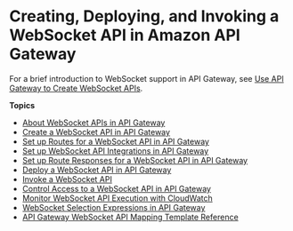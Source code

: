 # Creating, Deploying, and Invoking a WebSocket API in Amazon API Gateway<a name="apigateway-websocket-api"></a>

For a brief introduction to WebSocket support in API Gateway, see [Use API Gateway to Create WebSocket APIs](api-gateway-overview-developer-experience.md#api-gateway-overview-websocket)\.

**Topics**
+ [About WebSocket APIs in API Gateway](apigateway-websocket-api-overview.md)
+ [Create a WebSocket API in API Gateway](apigateway-websocket-api-create-empty-api.md)
+ [Set up Routes for a WebSocket API in API Gateway](apigateway-websocket-api-routes.md)
+ [Set up WebSocket API Integrations in API Gateway](apigateway-websocket-api-integrations.md)
+ [Set up Route Responses for a WebSocket API in API Gateway](apigateway-websocket-api-route-response.md)
+ [Deploy a WebSocket API in API Gateway](apigateway-set-up-websocket-deployment.md)
+ [Invoke a WebSocket API](apigateway-how-to-call-websocket-api.md)
+ [Control Access to a WebSocket API in API Gateway](apigateway-websocket-api-control-access.md)
+ [Monitor WebSocket API Execution with CloudWatch](apigateway-websocket-api-logging.md)
+ [WebSocket Selection Expressions in API Gateway](apigateway-websocket-api-selection-expressions.md)
+ [API Gateway WebSocket API Mapping Template Reference](apigateway-websocket-api-mapping-template-reference.md)